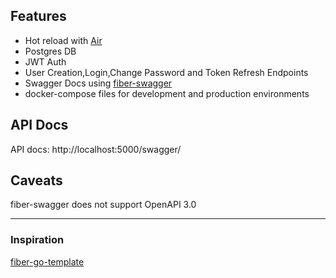 ## Features

- Hot reload with [Air](https://github.com/cosmtrek/air)
- Postgres DB
- JWT Auth
- User Creation,Login,Change Password and Token Refresh Endpoints
- Swagger Docs using [fiber-swagger](https://github.com/arsmn/fiber-swagger)
- docker-compose files for development and production environments


## API Docs
 API docs: http://localhost:5000/swagger/ 



## Caveats
 fiber-swagger does not support OpenAPI 3.0
 
 <hr>

### Inspiration
 [fiber-go-template](https://github.com/create-go-app/fiber-go-template)